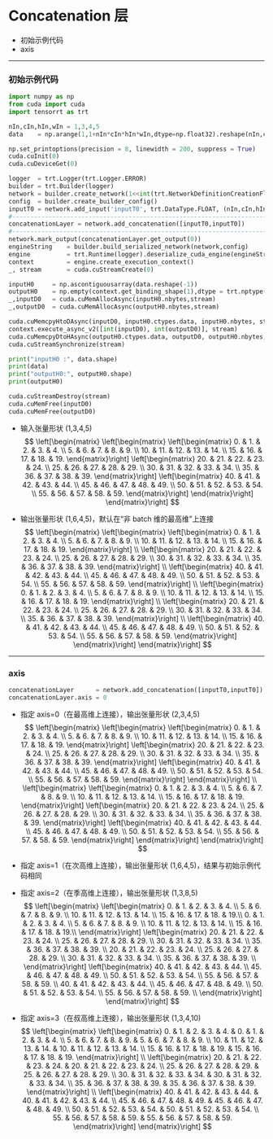 # Concatenation 层
+ 初始示例代码
+ axis

---
### 初始示例代码
```python
import numpy as np
from cuda import cuda
import tensorrt as trt

nIn,cIn,hIn,wIn = 1,3,4,5                                                                           # 输入张量 NCHW
data    = np.arange(1,1+nIn*cIn*hIn*wIn,dtype=np.float32).reshape(nIn,cIn,hIn,wIn)                  # 输入数据

np.set_printoptions(precision = 8, linewidth = 200, suppress = True)
cuda.cuInit(0)
cuda.cuDeviceGet(0)

logger  = trt.Logger(trt.Logger.ERROR)
builder = trt.Builder(logger)
network = builder.create_network(1<<int(trt.NetworkDefinitionCreationFlag.EXPLICIT_BATCH))
config  = builder.create_builder_config()
inputT0 = network.add_input('inputT0', trt.DataType.FLOAT, (nIn,cIn,hIn,wIn))
#---------------------------------------------------------------------------------------------------# 替换部分
concatenationLayer = network.add_concatenation([inputT0,inputT0])
#---------------------------------------------------------------------------------------------------# 替换部分
network.mark_output(concatenationLayer.get_output(0))
engineString    = builder.build_serialized_network(network,config)
engine          = trt.Runtime(logger).deserialize_cuda_engine(engineString)
context         = engine.create_execution_context()
_, stream       = cuda.cuStreamCreate(0)

inputH0     = np.ascontiguousarray(data.reshape(-1))
outputH0    = np.empty(context.get_binding_shape(1),dtype = trt.nptype(engine.get_binding_dtype(1)))
_,inputD0   = cuda.cuMemAllocAsync(inputH0.nbytes,stream)
_,outputD0  = cuda.cuMemAllocAsync(outputH0.nbytes,stream)

cuda.cuMemcpyHtoDAsync(inputD0, inputH0.ctypes.data, inputH0.nbytes, stream)
context.execute_async_v2([int(inputD0), int(outputD0)], stream)
cuda.cuMemcpyDtoHAsync(outputH0.ctypes.data, outputD0, outputH0.nbytes, stream)
cuda.cuStreamSynchronize(stream)

print("inputH0 :", data.shape)
print(data)
print("outputH0:", outputH0.shape)
print(outputH0)

cuda.cuStreamDestroy(stream)
cuda.cuMemFree(inputD0)
cuda.cuMemFree(outputD0)
```

+ 输入张量形状 (1,3,4,5)
$$
\left[\begin{matrix}
    \left[\begin{matrix}
        \left[\begin{matrix}
             0. &  1. &  2. &  3. &  4. \\
             5. &  6. &  7. &  8. &  9. \\
            10. & 11. & 12. & 13. & 14. \\
            15. & 16. & 17. & 18. & 19.
        \end{matrix}\right]
        \left[\begin{matrix}
            20. & 21. & 22. & 23. & 24. \\
            25. & 26. & 27. & 28. & 29. \\
            30. & 31. & 32. & 33. & 34. \\
            35. & 36. & 37. & 38. & 39.
        \end{matrix}\right]
        \left[\begin{matrix}
            40. & 41. & 42. & 43. & 44. \\
            45. & 46. & 47. & 48. & 49. \\
            50. & 51. & 52. & 53. & 54. \\
            55. & 56. & 57. & 58. & 59.
        \end{matrix}\right]
    \end{matrix}\right]
\end{matrix}\right]
$$

+ 输出张量形状 (1,6,4,5)，默认在“非 batch 维的最高维”上连接
$$
\left[\begin{matrix}
    \left[\begin{matrix}
        \left[\begin{matrix}
             0. &  1. &  2. &  3. &  4. \\
             5. &  6. &  7. &  8. &  9. \\
            10. & 11. & 12. & 13. & 14. \\
            15. & 16. & 17. & 18. & 19.
        \end{matrix}\right] \\
        \left[\begin{matrix}
            20. & 21. & 22. & 23. & 24. \\
            25. & 26. & 27. & 28. & 29. \\
            30. & 31. & 32. & 33. & 34. \\
            35. & 36. & 37. & 38. & 39.
        \end{matrix}\right] \\
        \left[\begin{matrix}
            40. & 41. & 42. & 43. & 44. \\
            45. & 46. & 47. & 48. & 49. \\
            50. & 51. & 52. & 53. & 54. \\
            55. & 56. & 57. & 58. & 59.
        \end{matrix}\right] \\
        \left[\begin{matrix}
             0. &  1. &  2. &  3. &  4. \\
             5. &  6. &  7. &  8. &  9. \\
            10. & 11. & 12. & 13. & 14. \\
            15. & 16. & 17. & 18. & 19.
        \end{matrix}\right] \\
        \left[\begin{matrix}
            20. & 21. & 22. & 23. & 24. \\
            25. & 26. & 27. & 28. & 29. \\
            30. & 31. & 32. & 33. & 34. \\
            35. & 36. & 37. & 38. & 39.
        \end{matrix}\right] \\
        \left[\begin{matrix}
            40. & 41. & 42. & 43. & 44. \\
            45. & 46. & 47. & 48. & 49. \\
            50. & 51. & 52. & 53. & 54. \\
            55. & 56. & 57. & 58. & 59.
        \end{matrix}\right]
    \end{matrix}\right]
\end{matrix}\right]
$$

---
### axis
```python
concatenationLayer      = network.add_concatenation([inputT0,inputT0])
concatenationLayer.axis = 0                                                                         # 重设连接的维度，默认在倒数第三维（初始示例代码的 C 维）上连接
```

+ 指定 axis=0（在最高维上连接），输出张量形状 (2,3,4,5)
$$
\left[\begin{matrix}
    \left[\begin{matrix}
        \left[\begin{matrix}
             0. &  1. &  2. &  3. &  4. \\
             5. &  6. &  7. &  8. &  9. \\
            10. & 11. & 12. & 13. & 14. \\
            15. & 16. & 17. & 18. & 19.
        \end{matrix}\right]
        \left[\begin{matrix}
            20. & 21. & 22. & 23. & 24. \\
            25. & 26. & 27. & 28. & 29. \\
            30. & 31. & 32. & 33. & 34. \\
            35. & 36. & 37. & 38. & 39.
        \end{matrix}\right]
        \left[\begin{matrix}
            40. & 41. & 42. & 43. & 44. \\
            45. & 46. & 47. & 48. & 49. \\
            50. & 51. & 52. & 53. & 54. \\
            55. & 56. & 57. & 58. & 59.
        \end{matrix}\right]
    \end{matrix}\right] \\
    \left[\begin{matrix}
        \left[\begin{matrix}
             0. &  1. &  2. &  3. &  4. \\
             5. &  6. &  7. &  8. &  9. \\
            10. & 11. & 12. & 13. & 14. \\
            15. & 16. & 17. & 18. & 19.
        \end{matrix}\right]
        \left[\begin{matrix}
            20. & 21. & 22. & 23. & 24. \\
            25. & 26. & 27. & 28. & 29. \\
            30. & 31. & 32. & 33. & 34. \\
            35. & 36. & 37. & 38. & 39.
        \end{matrix}\right]
        \left[\begin{matrix}
            40. & 41. & 42. & 43. & 44. \\
            45. & 46. & 47. & 48. & 49. \\
            50. & 51. & 52. & 53. & 54. \\
            55. & 56. & 57. & 58. & 59.
        \end{matrix}\right]
    \end{matrix}\right]
\end{matrix}\right]
$$

+ 指定 axis=1（在次高维上连接），输出张量形状 (1,6,4,5)，结果与初始示例代码相同

+ 指定 axis=2（在季高维上连接），输出张量形状 (1,3,8,5)
$$
\left[\begin{matrix}
    \left[\begin{matrix}
         0. &  1. &  2. &  3. &  4. \\
         5. &  6. &  7. &  8. &  9. \\
        10. & 11. & 12. & 13. & 14. \\
        15. & 16. & 17. & 18. & 19.\\
         0. &  1. &  2. &  3. &  4. \\
         5. &  6. &  7. &  8. &  9. \\
        10. & 11. & 12. & 13. & 14. \\
        15. & 16. & 17. & 18. & 19.\\
    \end{matrix}\right]
    \left[\begin{matrix}
        20. & 21. & 22. & 23. & 24. \\
        25. & 26. & 27. & 28. & 29. \\
        30. & 31. & 32. & 33. & 34. \\
        35. & 36. & 37. & 38. & 39. \\
        20. & 21. & 22. & 23. & 24. \\
        25. & 26. & 27. & 28. & 29. \\
        30. & 31. & 32. & 33. & 34. \\
        35. & 36. & 37. & 38. & 39. \\
    \end{matrix}\right]
    \left[\begin{matrix}
        40. & 41. & 42. & 43. & 44. \\
        45. & 46. & 47. & 48. & 49. \\
        50. & 51. & 52. & 53. & 54. \\
        55. & 56. & 57. & 58. & 59. \\
        40. & 41. & 42. & 43. & 44. \\
        45. & 46. & 47. & 48. & 49. \\
        50. & 51. & 52. & 53. & 54. \\
        55. & 56. & 57. & 58. & 59. \\
    \end{matrix}\right]
\end{matrix}\right]
$$

+ 指定 axis=3（在叔高维上连接），输出张量形状 (1,3,4,10)
$$
\left[\begin{matrix}
    \left[\begin{matrix}
         0. &  1. &  2. &  3. &  4. &  0. &  1. &  2. &  3. &  4. \\
         5. &  6. &  7. &  8. &  9. &  5. &  6. &  7. &  8. &  9. \\
        10. & 11. & 12. & 13. & 14. & 10. & 11. & 12. & 13. & 14. \\
        15. & 16. & 17. & 18. & 19. & 15. & 16. & 17. & 18. & 19.
    \end{matrix}\right] \\
    \left[\begin{matrix}
        20. & 21. & 22. & 23. & 24. & 20. & 21. & 22. & 23. & 24. \\
        25. & 26. & 27. & 28. & 29. & 25. & 26. & 27. & 28. & 29. \\
        30. & 31. & 32. & 33. & 34. & 30. & 31. & 32. & 33. & 34. \\
        35. & 36. & 37. & 38. & 39. & 35. & 36. & 37. & 38. & 39.
    \end{matrix}\right] \\
    \left[\begin{matrix}
        40. & 41. & 42. & 43. & 44. & 40. & 41. & 42. & 43. & 44. \\
        45. & 46. & 47. & 48. & 49. & 45. & 46. & 47. & 48. & 49. \\
        50. & 51. & 52. & 53. & 54. & 50. & 51. & 52. & 53. & 54. \\
        55. & 56. & 57. & 58. & 59. & 55. & 56. & 57. & 58. & 59.
    \end{matrix}\right]
\end{matrix}\right]
$$

